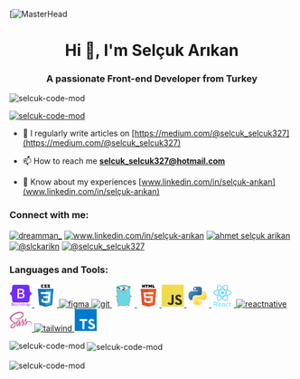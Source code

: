 [![MasterHead](https://camo.githubusercontent.com/b4c26b455158d87f12a57a68ac04e225b596c643cf732feca625041b263e7356/68747470733a2f2f69302e77702e636f6d2f706c6f70646f2e636f6d2f77702d636f6e74656e742f75706c6f6164732f323032312f31302f5765622d446576656c6f706d656e742d53616e2d4672616e636973636f2d312e6a7065673f773d313134302673736c3d31)

<h1 align="center">Hi 👋, I'm Selçuk Arıkan</h1>
<h3 align="center">A passionate Front-end Developer from Turkey</h3>

<p align="left"> <img src="https://komarev.com/ghpvc/?username=selcuk-code-mod&label=Profile%20views&color=0e75b6&style=flat" alt="selcuk-code-mod" /> </p>

<p align="left"> <a href="https://github.com/ryo-ma/github-profile-trophy"><img src="https://github-profile-trophy.vercel.app/?username=selcuk-code-mod" alt="selcuk-code-mod" /></a> </p>

- 📝 I regularly write articles on [https://medium.com/@selcuk_selcuk327](https://medium.com/@selcuk_selcuk327)

- 📫 How to reach me **selcuk_selcuk327@hotmail.com**

- 📄 Know about my experiences [www.linkedin.com/in/selçuk-arıkan](www.linkedin.com/in/selçuk-arıkan)

<h3 align="left">Connect with me:</h3>
<p align="left">
<a href="https://twitter.com/dreamman_" target="blank"><img align="center" src="https://raw.githubusercontent.com/rahuldkjain/github-profile-readme-generator/master/src/images/icons/Social/twitter.svg" alt="dreamman_" height="30" width="40" /></a>
<a href="https://linkedin.com/in/www.linkedin.com/in/selçuk-arıkan" target="blank"><img align="center" src="https://raw.githubusercontent.com/rahuldkjain/github-profile-readme-generator/master/src/images/icons/Social/linked-in-alt.svg" alt="www.linkedin.com/in/selçuk-arıkan" height="30" width="40" /></a>
<a href="https://fb.com/ahmet selçuk arikan" target="blank"><img align="center" src="https://raw.githubusercontent.com/rahuldkjain/github-profile-readme-generator/master/src/images/icons/Social/facebook.svg" alt="ahmet selçuk arikan" height="30" width="40" /></a>
<a href="https://instagram.com/@slckarikn" target="blank"><img align="center" src="https://raw.githubusercontent.com/rahuldkjain/github-profile-readme-generator/master/src/images/icons/Social/instagram.svg" alt="@slckarikn" height="30" width="40" /></a>
<a href="https://medium.com/@selcuk_selcuk327" target="blank"><img align="center" src="https://raw.githubusercontent.com/rahuldkjain/github-profile-readme-generator/master/src/images/icons/Social/medium.svg" alt="@selcuk_selcuk327" height="30" width="40" /></a>
</p>

<h3 align="left">Languages and Tools:</h3>
<p align="left"> <a href="https://getbootstrap.com" target="_blank" rel="noreferrer"> <img src="https://raw.githubusercontent.com/devicons/devicon/master/icons/bootstrap/bootstrap-plain-wordmark.svg" alt="bootstrap" width="40" height="40"/> </a> <a href="https://www.w3schools.com/css/" target="_blank" rel="noreferrer"> <img src="https://raw.githubusercontent.com/devicons/devicon/master/icons/css3/css3-original-wordmark.svg" alt="css3" width="40" height="40"/> </a> <a href="https://www.figma.com/" target="_blank" rel="noreferrer"> <img src="https://www.vectorlogo.zone/logos/figma/figma-icon.svg" alt="figma" width="40" height="40"/> </a> <a href="https://git-scm.com/" target="_blank" rel="noreferrer"> <img src="https://www.vectorlogo.zone/logos/git-scm/git-scm-icon.svg" alt="git" width="40" height="40"/> </a> <a href="https://golang.org" target="_blank" rel="noreferrer"> <img src="https://raw.githubusercontent.com/devicons/devicon/master/icons/go/go-original.svg" alt="go" width="40" height="40"/> </a> <a href="https://www.w3.org/html/" target="_blank" rel="noreferrer"> <img src="https://raw.githubusercontent.com/devicons/devicon/master/icons/html5/html5-original-wordmark.svg" alt="html5" width="40" height="40"/> </a> <a href="https://developer.mozilla.org/en-US/docs/Web/JavaScript" target="_blank" rel="noreferrer"> <img src="https://raw.githubusercontent.com/devicons/devicon/master/icons/javascript/javascript-original.svg" alt="javascript" width="40" height="40"/> </a> <a href="https://www.python.org" target="_blank" rel="noreferrer"> <img src="https://raw.githubusercontent.com/devicons/devicon/master/icons/python/python-original.svg" alt="python" width="40" height="40"/> </a> <a href="https://reactjs.org/" target="_blank" rel="noreferrer"> <img src="https://raw.githubusercontent.com/devicons/devicon/master/icons/react/react-original-wordmark.svg" alt="react" width="40" height="40"/> </a> <a href="https://reactnative.dev/" target="_blank" rel="noreferrer"> <img src="https://reactnative.dev/img/header_logo.svg" alt="reactnative" width="40" height="40"/> </a> <a href="https://sass-lang.com" target="_blank" rel="noreferrer"> <img src="https://raw.githubusercontent.com/devicons/devicon/master/icons/sass/sass-original.svg" alt="sass" width="40" height="40"/> </a> <a href="https://tailwindcss.com/" target="_blank" rel="noreferrer"> <img src="https://www.vectorlogo.zone/logos/tailwindcss/tailwindcss-icon.svg" alt="tailwind" width="40" height="40"/> </a> <a href="https://www.typescriptlang.org/" target="_blank" rel="noreferrer"> <img src="https://raw.githubusercontent.com/devicons/devicon/master/icons/typescript/typescript-original.svg" alt="typescript" width="40" height="40"/> </a> </p>

<p><img align="left" src="https://github-readme-stats.vercel.app/api/top-langs?username=selcuk-code-mod&show_icons=true&locale=en&layout=compact" alt="selcuk-code-mod" /></p>

<p>&nbsp;<img align="center" src="https://github-readme-stats.vercel.app/api?username=selcuk-code-mod&show_icons=true&locale=en" alt="selcuk-code-mod" /></p>

<p><img align="center" src="https://github-readme-streak-stats.herokuapp.com/?user=selcuk-code-mod&" alt="selcuk-code-mod" /></p>
